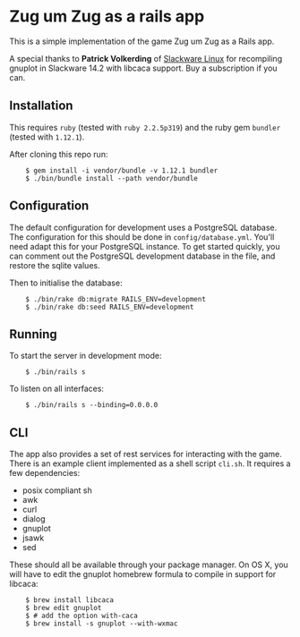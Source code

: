 # Zug um Zug as a rails app

This is a simple implementation of the game Zug um Zug as a Rails app.

A special thanks to **Patrick Volkerding** of [Slackware Linux](http://www.slackware.com/)
for recompiling gnuplot in Slackware 14.2 with libcaca support. Buy a subscription if you can.

## Installation

This requires `ruby` (tested with `ruby 2.2.5p319`) and the ruby gem `bundler` (tested with `1.12.1`).

After cloning this repo run:

        $ gem install -i vendor/bundle -v 1.12.1 bundler
        $ ./bin/bundle install --path vendor/bundle

## Configuration

The default configuration for development uses a PostgreSQL database. The
configuration for this should be done in `config/database.yml`. You'll need
adapt this for your PostgreSQL instance. To get started quickly, you can
comment out the PostgreSQL development database in the file, and restore the
sqlite values.

Then to initialise the database:

        $ ./bin/rake db:migrate RAILS_ENV=development
        $ ./bin/rake db:seed RAILS_ENV=development

## Running

To start the server in development mode:

        $ ./bin/rails s

To listen on all interfaces:

        $ ./bin/rails s --binding=0.0.0.0

## CLI

The app also provides a set of rest services for interacting with
the game. There is an example client implemented as a shell script
`cli.sh`. It requires a few dependencies:

* posix compliant sh
* awk
* curl
* dialog
* gnuplot
* jsawk
* sed

These should all be available through your package manager. On OS X, you will
have to edit the gnuplot homebrew formula to compile in support for libcaca:

        $ brew install libcaca
        $ brew edit gnuplot
        $ # add the option with-caca
        $ brew install -s gnuplot --with-wxmac

